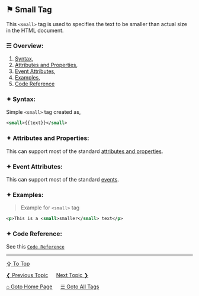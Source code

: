 ## &#9873; Small Tag
This `<small>` tag is used to specifies the text to be smaller than actual size in the HTML document.

### &#9780; Overview:
1. [Syntax](#-syntax),
2. [Attributes and Properties](#-attributes-and-properties),
3. [Event Attributes](#-event-attributes),
4. [Examples](#-examples),
5. [Code Reference](#-code-reference)

### &#10022; Syntax:
Simple `<small>` tag created as, 
```xml
<small>{{text}}</small>
```

### &#10022; Attributes and Properties:
This can support most of the standard [attributes and properties](../docs/attributes-and-properties.md).

### &#10022; Event Attributes:
This can support most of the standard [events](../docs/events.md).

### &#10022; Examples:
> Example for `<small>` tag 
```xml
<p>This is a <small>smaller</small> text</p>
```

### &#10022; Code Reference:
See this [`Code Reference`](../code/small-tag.html)

---
[&#8682; To Top](#-small-tag)

[&#10094; Previous Topic](./select-tag.md) &emsp; [Next Topic &#10095;](./source-tag.md)

[&#8962; Goto Home Page](../README.md) &emsp; [&#9776; Goto All Tags](../all-tags.md)
